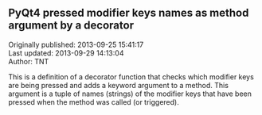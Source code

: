 ## PyQt4 pressed modifier keys names as method argument by a decorator   
Originally published: 2013-09-25 15:41:17  
Last updated: 2013-09-29 14:13:04  
Author: TNT   
  
This is a definition of a decorator function that checks which modifier keys are being pressed and adds a keyword argument to a method. This argument is a tuple of names (strings) of the modifier keys that have been pressed when the method was called (or triggered).